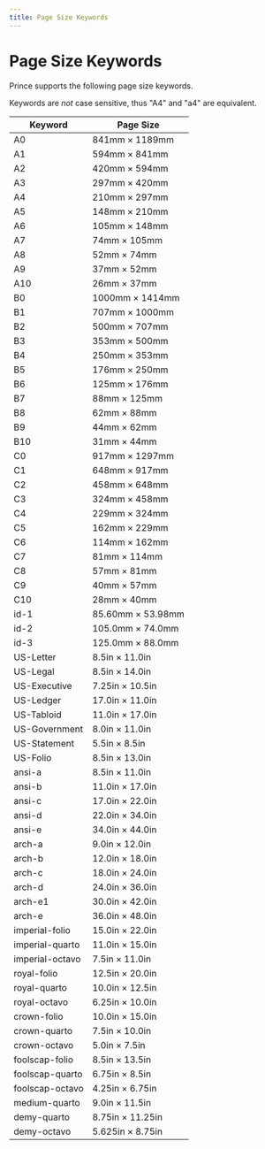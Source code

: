 ```yaml
---
title: Page Size Keywords
---
```


Page Size Keywords
==================

Prince supports the following page size keywords.

Keywords are *not* case sensitive, thus "A4" and "a4" are equivalent.

| Keyword         | Page Size         |
|-----------------|-------------------|
| A0              | 841mm × 1189mm    |
| A1              | 594mm × 841mm     |
| A2              | 420mm × 594mm     |
| A3              | 297mm × 420mm     |
| A4              | 210mm × 297mm     |
| A5              | 148mm × 210mm     |
| A6              | 105mm × 148mm     |
| A7              | 74mm × 105mm      |
| A8              | 52mm × 74mm       |
| A9              | 37mm × 52mm       |
| A10             | 26mm × 37mm       |
| B0              | 1000mm × 1414mm   |
| B1              | 707mm × 1000mm    |
| B2              | 500mm × 707mm     |
| B3              | 353mm × 500mm     |
| B4              | 250mm × 353mm     |
| B5              | 176mm × 250mm     |
| B6              | 125mm × 176mm     |
| B7              | 88mm × 125mm      |
| B8              | 62mm × 88mm       |
| B9              | 44mm × 62mm       |
| B10             | 31mm × 44mm       |
| C0              | 917mm × 1297mm    |
| C1              | 648mm × 917mm     |
| C2              | 458mm × 648mm     |
| C3              | 324mm × 458mm     |
| C4              | 229mm × 324mm     |
| C5              | 162mm × 229mm     |
| C6              | 114mm × 162mm     |
| C7              | 81mm × 114mm      |
| C8              | 57mm × 81mm       |
| C9              | 40mm × 57mm       |
| C10             | 28mm × 40mm       |
| id-1            | 85.60mm × 53.98mm |
| id-2            | 105.0mm × 74.0mm  |
| id-3            | 125.0mm × 88.0mm  |
| US-Letter       | 8.5in × 11.0in    |
| US-Legal        | 8.5in × 14.0in    |
| US-Executive    | 7.25in × 10.5in   |
| US-Ledger       | 17.0in × 11.0in   |
| US-Tabloid      | 11.0in × 17.0in   |
| US-Government   | 8.0in × 11.0in    |
| US-Statement    | 5.5in × 8.5in     |
| US-Folio        | 8.5in × 13.0in    |
| ansi-a          | 8.5in × 11.0in    |
| ansi-b          | 11.0in × 17.0in   |
| ansi-c          | 17.0in × 22.0in   |
| ansi-d          | 22.0in × 34.0in   |
| ansi-e          | 34.0in × 44.0in   |
| arch-a          | 9.0in × 12.0in    |
| arch-b          | 12.0in × 18.0in   |
| arch-c          | 18.0in × 24.0in   |
| arch-d          | 24.0in × 36.0in   |
| arch-e1         | 30.0in × 42.0in   |
| arch-e          | 36.0in × 48.0in   |
| imperial-folio  | 15.0in × 22.0in   |
| imperial-quarto | 11.0in × 15.0in   |
| imperial-octavo | 7.5in × 11.0in    |
| royal-folio     | 12.5in × 20.0in   |
| royal-quarto    | 10.0in × 12.5in   |
| royal-octavo    | 6.25in × 10.0in   |
| crown-folio     | 10.0in × 15.0in   |
| crown-quarto    | 7.5in × 10.0in    |
| crown-octavo    | 5.0in × 7.5in     |
| foolscap-folio  | 8.5in × 13.5in    |
| foolscap-quarto | 6.75in × 8.5in    |
| foolscap-octavo | 4.25in × 6.75in   |
| medium-quarto   | 9.0in × 11.5in    |
| demy-quarto     | 8.75in × 11.25in  |
| demy-octavo     | 5.625in × 8.75in  |

